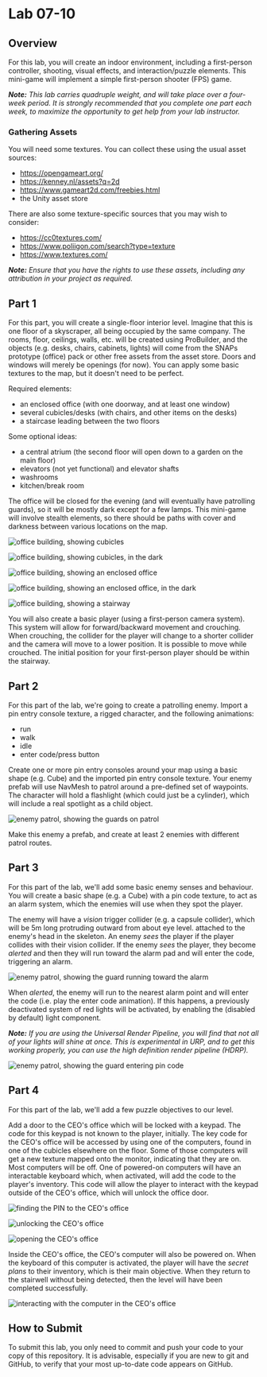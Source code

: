 # Lab 07-10

## Overview


For this lab, you will create an indoor environment, including a first-person controller, shooting, visual effects, and interaction/puzzle elements.  This mini-game will implement a simple first-person shooter (FPS) game.

_**Note:** This lab carries quadruple weight, and will take place over a four-week period.  It is strongly recommended that you complete one part each week, to maximize the opportunity to get help from your lab instructor._

### Gathering Assets

You will need some textures.  You can collect these using the usual asset sources:  

- https://opengameart.org/
- https://kenney.nl/assets?q=2d
- https://www.gameart2d.com/freebies.html
- the Unity asset store

There are also some texture-specific sources that you may wish to consider:

- https://cc0textures.com/
- https://www.poliigon.com/search?type=texture 
- https://www.textures.com/

_**Note:** Ensure that you have the rights to use these assets, including any attribution in your project as required._


## Part 1


For this part, you will create a single-floor interior level.  Imagine that this is one floor of a skyscraper, all being occupied by the same company.  The rooms, floor, ceilings, walls, etc. will be created using ProBuilder, and the objects (e.g. desks, chairs, cabinets, lights) will come from the SNAPs prototype (office) pack or other free assets from the asset store.  Doors and windows will merely be openings (for now).  You can apply some basic textures to the map, but it doesn't need to be perfect.  

Required elements:

- an enclosed office (with one doorway, and at least one window)
- several cubicles/desks (with chairs, and other items on the desks)
- a staircase leading between the two floors

Some optional ideas:
- a central atrium (the second floor will open down to a garden on the main floor)
- elevators (not yet functional) and elevator shafts
- washrooms
- kitchen/break room

The office will be closed for the evening (and will eventually have patrolling guards), so it will be mostly dark except for a few lamps.  This mini-game will involve stealth elements, so there should be paths with cover and darkness between various locations on the map.

![office building, showing cubicles](documentation_images/cubicles.png "An office building, showing cubicles and an atrium")

![office building, showing cubicles, in the dark](documentation_images/cubicles_dark.png "An office building in darkness, showing cubicles and an atrium")

![office building, showing an enclosed office](documentation_images/office.png "An office building, showing an enclosed office")

![office building, showing an enclosed office, in the dark](documentation_images/office_dark.png "An office building in darkness, showing an enclosed office")

![office building, showing a stairway](documentation_images/stairway.png "An office building, showing a stairway")

You will also create a basic player (using a first-person camera system).  This system will allow for forward/backward movement and crouching.  When crouching, the collider for the player will change to a shorter collider and the camera will move to a lower position.  It is possible to move while crouched.  The initial position for your first-person player should be within the stairway.


## Part 2

For this part of the lab, we're going to create a patrolling enemy.  Import a pin entry console texture, a rigged character, and the following animations:
 - run
 - walk
 - idle
 - enter code/press button

Create one or more pin entry consoles around your map using a basic shape (e.g. Cube) and the imported pin entry console texture.  Your enemy prefab will use NavMesh to patrol around a pre-defined set of waypoints.  The character will hold a flashlight (which could just be a cylinder), which will include a real spotlight as a child object. 

![enemy patrol, showing the guards on patrol](documentation_images/guard_patrol.png "An enemy patrol, showing the guards on patrol")

Make this enemy a prefab, and create at least 2 enemies with different patrol routes.


## Part 3

For this part of the lab, we'll add some basic enemy senses and behaviour.  You will create a basic shape (e.g. a Cube) with a pin code texture, to act as an alarm system, which the enemies will use when they spot the player.

The enemy will have a _vision_ trigger collider (e.g. a capsule collider), which will be 5m long protruding outward from about eye level. attached to the enemy's head in the skeleton.  An enemy _sees_ the player if the player collides with their vision collider.  If the enemy _sees_ the player, they become _alerted_ and then they will run toward the alarm pad and will enter the code, triggering an alarm.  

![enemy patrol, showing the guard running toward the alarm](documentation_images/guard_alerted.png "An alerted enemy patrol, showing the guard running toward the alarm")

When _alerted_, the enemy will run to the nearest alarm point and will enter the code (i.e. play the enter code animation).  If this happens, a previously deactivated system of red lights will be activated, by enabling the (disabled by default) light component.

_**Note:** If you are using the Universal Render Pipeline, you will find that not all of your lights will shine at once.  This is experimental in URP, and to get this working properly, you can use the high definition render pipeline (HDRP)._

![enemy patrol, showing the guard entering pin code](documentation_images/guard_activating_alarm.png "An enemy patrol, showing the guard entering the pin code for the alarm")


## Part 4

For this part of the lab, we'll add a few puzzle objectives to our level.

Add a door to the CEO's office which will be locked with a keypad.  The code for this keypad is not known to the player, initially.  The key code for the CEO's office will be accessed by using one of the computers, found in one of the cubicles elsewhere on the floor.  Some of those computers will get a new texture mapped onto the monitor, indicating that they are on.  Most computers will be off.  One of powered-on computers will have an interactable keyboard which, when activated, will add the code to the player's inventory.  This code will allow the player to interact with the keypad outside of the CEO's office, which will unlock the office door.

![finding the PIN to the CEO's office](documentation_images/finding_pin.png "The player finding the PIN to the CEO's office")

![unlocking the CEO's office](documentation_images/unlocking_door.png "The player unlocking the CEO's office")

![opening the CEO's office](documentation_images/opening_door.png "The player opening the door to the CEO's office")

Inside the CEO's office, the CEO's computer will also be powered on.  When the keyboard of this computer is activated, the player will have the _secret plans_ to their inventory, which is their main objective.  When they return to the stairwell without being detected, then the level will have been completed successfully.

![interacting with the computer in the CEO's office](documentation_images/stealing_secret_plans.png "The player interacting with the computer in the CEO's office")


## How to Submit

To submit this lab, you only need to commit and push your code to your copy of this repository.  It is advisable, especially if you are new to git and GitHub, to verify that your most up-to-date code appears on GitHub.